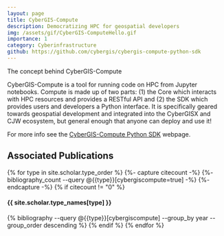 ```yaml
---
layout: page
title: CyberGIS-Compute
description: Democratizing HPC for geospatial developers
img: /assets/gif/CyberGIS-ComputeHello.gif
importance: 1
category: Cyberinfrastructure
github: https://github.com/cybergis/cybergis-compute-python-sdk
---
```


<div class="row">
    <div class="col-sm mt-3 mt-md-0">
        <img class="img-fluid rounded z-depth-1 center" src="{{ '/assets/img/Compute.png' | relative_url }}" alt="" title="CyberGIS-Compute"/>
    </div>
</div>
<div class="caption">
    The concept behind CyberGIS-Compute
</div>

CyberGIS-Compute is a tool for running code on HPC from Jupyter notebooks. Compute is made up of two parts: (1) the Core which interacts with HPC resources and provides a RESTful API and (2) the SDK which provides users and developers a Python interface. It is specifically geared towards geospatial development and integrated into the CyberGISX and CJW ecosystem, but general enough that anyone can deploy and use it!

For more info see the [CyberGIS-Compute Python SDK](https://cybergis.github.io/cybergis-compute-python-sdk/) webpage.

## Associated Publications

<div class="publications">
{% for type in site.scholar.type_order %}
  {%- capture citecount -%}
  {%- bibliography_count --query @{{type}}[cybergiscompute=true] -%}
  {%- endcapture -%}
  {% if citecount != "0"  %}
    <h4>{{ site.scholar.type_names[type] }}</h4>
    {% bibliography --query @{{type}}[cybergiscompute] --group_by year --group_order descending %}
  {% endif %}
{% endfor %}
</div>